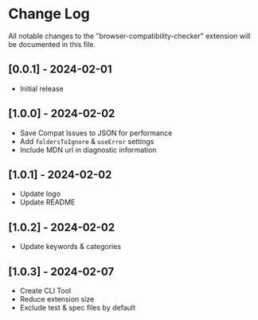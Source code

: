 # Change Log

All notable changes to the "browser-compatibility-checker" extension will be documented in this file.

## [0.0.1] - 2024-02-01

- Initial release

## [1.0.0] - 2024-02-02

- Save Compat Issues to JSON for performance
- Add `foldersToIgnore` & `useError` settings
- Include MDN url in diagnostic information

## [1.0.1] - 2024-02-02

- Update logo
- Update README

## [1.0.2] - 2024-02-02

- Update keywords & categories

## [1.0.3] - 2024-02-07

- Create CLI Tool
- Reduce extension size
- Exclude test & spec files by default
